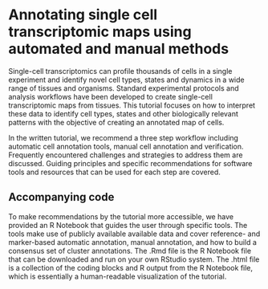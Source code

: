 # Annotating single cell transcriptomic maps using automated and manual methods

Single-cell transcriptomics can profile thousands of cells in a single experiment and identify novel cell types, states and dynamics in a wide range of tissues and organisms. Standard experimental protocols and analysis workflows have been developed to create single-cell transcriptomic maps from tissues. This tutorial focuses on how to interpret these data to identify cell types, states and other biologically relevant patterns with the objective of creating an annotated map of cells.

In the written tutorial, we recommend a three step workflow including automatic cell annotation tools, manual cell annotation and verification. Frequently encountered challenges and strategies to address them are discussed. Guiding principles and specific recommendations for software tools and resources that can be used for each step are covered.

## Accompanying code

To make recommendations by the tutorial more accessible, we have provided an R Notebook that guides the user through specific tools. The tools make use of publicly available available data and cover reference- and marker-based automatic annotation, manual annotation, and how to build a consensus set of cluster annotations. The .Rmd file is the R Notebook file that can be downloaded and run on your own RStudio system. The .html file is a collection of the coding blocks and R output from the R Notebook file, which is essentially a human-readable visualization of the tutorial.
